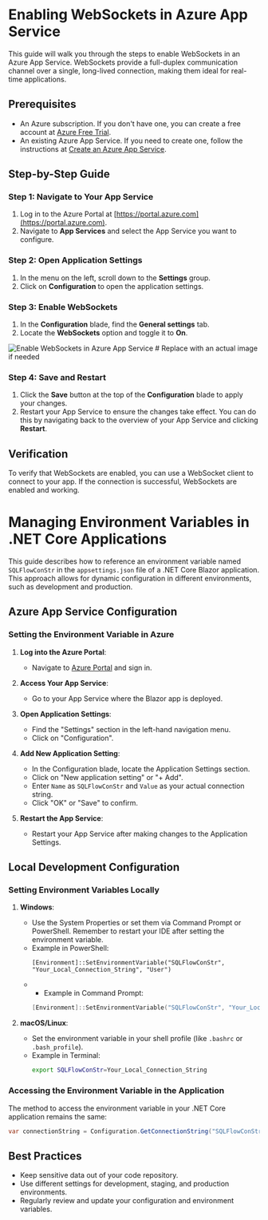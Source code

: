 
# Enabling WebSockets in Azure App Service

This guide will walk you through the steps to enable WebSockets in an Azure App Service. WebSockets provide a full-duplex communication channel over a single, long-lived connection, making them ideal for real-time applications.

## Prerequisites

- An Azure subscription. If you don't have one, you can create a free account at [Azure Free Trial](https://azure.microsoft.com/en-us/free/).
- An existing Azure App Service. If you need to create one, follow the instructions at [Create an Azure App Service](https://docs.microsoft.com/en-us/azure/app-service/quickstart-arm-template).

## Step-by-Step Guide

### Step 1: Navigate to Your App Service

1. Log in to the Azure Portal at [https://portal.azure.com](https://portal.azure.com).
2. Navigate to **App Services** and select the App Service you want to configure.

### Step 2: Open Application Settings

1. In the menu on the left, scroll down to the **Settings** group.
2. Click on **Configuration** to open the application settings.

### Step 3: Enable WebSockets

1. In the **Configuration** blade, find the **General settings** tab.
2. Locate the **WebSockets** option and toggle it to **On**.

![Enable WebSockets in Azure App Service](your-image-url-here)  # Replace with an actual image if needed

### Step 4: Save and Restart

1. Click the **Save** button at the top of the **Configuration** blade to apply your changes.
2. Restart your App Service to ensure the changes take effect. You can do this by navigating back to the overview of your App Service and clicking **Restart**.

## Verification

To verify that WebSockets are enabled, you can use a WebSocket client to connect to your app. If the connection is successful, WebSockets are enabled and working.


# Managing Environment Variables in .NET Core Applications

This guide describes how to reference an environment variable named `SQLFlowConStr` in the `appsettings.json` file of a .NET Core Blazor application. This approach allows for dynamic configuration in different environments, such as development and production.

## Azure App Service Configuration

### Setting the Environment Variable in Azure

1. **Log into the Azure Portal**:
   - Navigate to [Azure Portal](https://portal.azure.com/) and sign in.

2. **Access Your App Service**:
   - Go to your App Service where the Blazor app is deployed.

3. **Open Application Settings**:
   - Find the "Settings" section in the left-hand navigation menu.
   - Click on "Configuration".

4. **Add New Application Setting**:
   - In the Configuration blade, locate the Application Settings section.
   - Click on "New application setting" or "+ Add".
   - Enter `Name` as `SQLFlowConStr` and `Value` as your actual connection string.
   - Click "OK" or "Save" to confirm.

5. **Restart the App Service**:
   - Restart your App Service after making changes to the Application Settings.

## Local Development Configuration

### Setting Environment Variables Locally

1. **Windows**:
   - Use the System Properties or set them via Command Prompt or PowerShell. Remember to restart your IDE after setting the environment variable.
   - Example in PowerShell:
     ```
     [Environment]::SetEnvironmentVariable("SQLFlowConStr", "Your_Local_Connection_String", "User")
     ```
   - - Example in Command Prompt:
     ```powershell
     [Environment]::SetEnvironmentVariable("SQLFlowConStr", "Your_Local_Connection_String", "User")
     ```

2. **macOS/Linux**:
   - Set the environment variable in your shell profile (like `.bashrc` or `.bash_profile`).
   - Example in Terminal:
     ```bash
     export SQLFlowConStr=Your_Local_Connection_String
     ```

### Accessing the Environment Variable in the Application

The method to access the environment variable in your .NET Core application remains the same:

```csharp
var connectionString = Configuration.GetConnectionString("SQLFlowConStr");
```

## Best Practices

- Keep sensitive data out of your code repository.
- Use different settings for development, staging, and production environments.
- Regularly review and update your configuration and environment variables.
